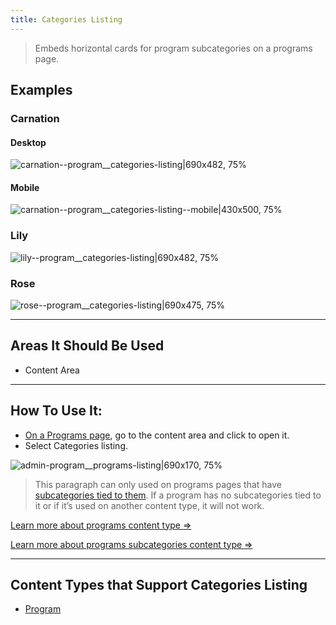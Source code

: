 ```yaml
---
title: Categories Listing
---
```



> Embeds horizontal cards for program subcategories on a programs page.
## Examples
### Carnation
#### Desktop
![carnation--program__categories-listing|690x482, 75%](upload://xrlcIOa55e8fW3E1raw5hgOShZC.jpeg)

#### Mobile
![carnation--program__categories-listing--mobile|430x500, 75%](upload://io6AMAadCvHRaj49uJNdmKth9J5.jpeg)
### Lily
![lily--program__categories-listing|690x482, 75%](upload://8Io8pXHVcadphB2D0Rd3ukiWMAq.jpeg)
### Rose
![rose--program__categories-listing|690x475, 75%](upload://2XvcBc6D2SLP6N445IYQujdRElf.jpeg)

---
## Areas It Should Be Used

* Content Area
---
## How To Use It:

* [On a Programs page](https://community.openymca.org/t/program-content-types-open-y-user-docs/691), go to the content area and click to open it.
* Select Categories listing.

![admin-program__programs-listing|690x170, 75%](upload://fgGiiosW91RDrSYvP8zwfDlsP0P.png)

> This paragraph can only used on programs pages that have [subcategories tied to them](https://community.openymca.org/t/program-subcategory-content-types-open-y-user-docs/692). If a program has no subcategories tied to it or if it’s used on another content type, it will not work.

[Learn more about programs content type ⇒](https://community.openymca.org/t/program-content-types-open-y-user-docs/691)

[Learn more about programs subcategories content type ⇒](https://community.openymca.org/t/program-subcategory-content-types-open-y-user-docs/692)

---
## Content Types that Support Categories Listing

* [Program](https://community.openymca.org/t/program-content-types-open-y-user-docs/691)